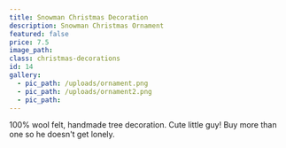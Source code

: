 ```yaml
---
title: Snowman Christmas Decoration
description: Snowman Christmas Ornament
featured: false
price: 7.5
image_path:
class: christmas-decorations
id: 14
gallery:
  - pic_path: /uploads/ornament.png
  - pic_path: /uploads/ornament2.png
  - pic_path:
---
```



100% wool felt, handmade tree decoration. Cute little guy! Buy more than one so he doesn't get lonely.

